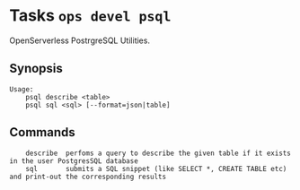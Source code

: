 <!---
Licensed to the Apache Software Foundation (ASF) under one
or more contributor license agreements.  See the NOTICE file
distributed with this work for additional information
regarding copyright ownership.  The ASF licenses this file
to you under the Apache License, Version 2.0 (the
"License"); you may not use this file except in compliance
with the License.  You may obtain a copy of the License at

  http://www.apache.org/licenses/LICENSE-2.0

Unless required by applicable law or agreed to in writing,
software distributed under the License is distributed on an
"AS IS" BASIS, WITHOUT WARRANTIES OR CONDITIONS OF ANY
KIND, either express or implied.  See the License for the
specific language governing permissions and limitations
under the License.
-->
# Tasks  `ops devel psql`

OpenServerless PostrgreSQL Utilities.

## Synopsis

```text
Usage:
    psql describe <table>
    psql sql <sql> [--format=json|table]
```

## Commands

```
    describe  perfoms a query to describe the given table if it exists in the user PostgresSQL database
    sql       submits a SQL snippet (like SELECT *, CREATE TABLE etc) and print-out the corresponding results
```